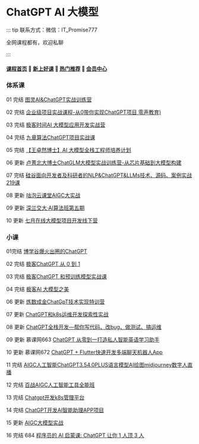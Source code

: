 # ChatGPT AI 大模型

::: tip
联系方式：微信：IT_Promise777

全网课程都有，欢迎私聊

:::

#### [**课程首页**](../../README.md) 💖 [**新上好课**](./xshk.md) 💖 [**热门推荐**](./rmtj.md) 💖 [**会员中心**](./vip.md)

### 体系课

01 完结 [图灵AI&ChatGPT实战训练营](https://appgpn9idwb6991.h5.xiaoeknow.com/v1/goods/goods_detail/p_6423fc52e4b0b0bc2bcf0677?fromH5=true) 

02 完结 [企业级项目实战课程-从0带你实现ChatGPT项目 零声教育)](https://ke.qq.com/course/6031074) 

03 完结 [极客时间AI 大模型应用开发实战营](https://u.geekbang.org/subject/llm) 

04 完结 [九章算法ChatGPT项目实战课](https://www.jiuzhang.com/course/150) 

05 完结 [【王卓然博士】AI 大模型全栈工程师培养计划](
https://www.zhihu.com/xen/market/remix/training/1658062407640682496?utm_campaign=zhihumarket&utm_medium=social&utm_source=wechat&utm_content=messages_share) 

06 更新  [卢菁北大博士ChatGLM大模型实战训练营-从芯片基础到大模型构建](https://app4tvrkyjd6910.h5.xiaoeknow.com/v1/goods/goods_detail/p_649bb2b3e4b0cf39e6dd99f3?type=3) 

07 完结 [硅谷面向开发者及科研者的NLP&ChatGPT&LLMs技术、源码、案例实战219课](https://appybiyrtzd9613.h5.xiaoeknow.com/v1/goods/goods_detail/p_62277327e4b066e9608d08ba)

08 更新 [咕泡云课堂AIGC大实战](https://ke.gupaoedu.cn/course/vip/2101)

09 更新 [深兰交大·AI算法班第五期](http://ai.aijdjy.com/index.html) 

10 更新 [七月在线大模型项目开发线下营](https://www.julyedu.com/course/getDetail/490)

### 小课

01完结 [博学谷爆火出圈的ChatGPT](https://www.boxuegu.com/live/detail-5593.html)

02 完结 [极客ChatGPT 从 0 到 1](https://time.geekbang.org/opencourse/videointro/100541101)

03 完结 [极客ChatGPT 和预训练模型实战课](https://time.geekbang.org/opencourse/videointro/100541201)

04 完结 [极客AI 大模型之美](https://time.geekbang.org/column/intro/100541001)

06 更新 [炼数成金ChatGpT技术实现特训营](http://www.dataguru.cn/bootcamp-41.html)

07 更新 [ChatGPT和k8s运维开发探索性实战](https://www.jtthink.com/course/212)

08 更新 [ChatGPT全栈开发—帮你写代码、改bug、做测试、搞运维](https://mp.weixin.qq.com/s/3eN-EFjMB5dqOJp2S9ZdFg)

09 更新 慕课网663 [ChatGPT 从零到一打造私人智能英语学习助手](https://coding.imooc.com/class/663.html)

10 更新 慕课网672 [ChatGPT + Flutter快速开发多端聊天机器人App](https://coding.imooc.com/class/672.html)

11 完结 [AIGC人工智能ChatGPT3.54.0PLUS语言模型AI绘图midjourney数字人直播](https://edu.51cto.com/course/34033.html)

12 完结 [百战AIGC人工智能工具全能班](https://www.itbaizhan.com/stages/id/42)

13 完结 [Chatgpt开发k8s管理平台](https://edu.51cto.com/course/33969.html)

14 完结 [ChatGPT开发AI智能助理APP项目](https://edu.51cto.com/course/33498.html)

15 更新 [AIGC大模型实战](https://www.boxuegu.com/course/outline-5647.html)

16 完结 684 [程序员的 AI 启蒙课: ChatGPT 让你 1 人顶 3 人](https://coding.imooc.com/class/684.html)